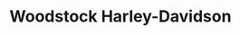 ---
title: "Woodstock Harley-Davidson"
url: /woodstock/woodstock-harley-davidson/
shop: Motorrad
---